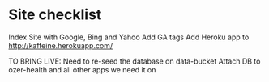 # Site checklist

Index Site with Google, Bing and Yahoo
Add GA tags
Add Heroku app to http://kaffeine.herokuapp.com/


TO BRING LIVE:
Need to re-seed the database on data-bucket
Attach DB to ozer-health and all other apps we need it on